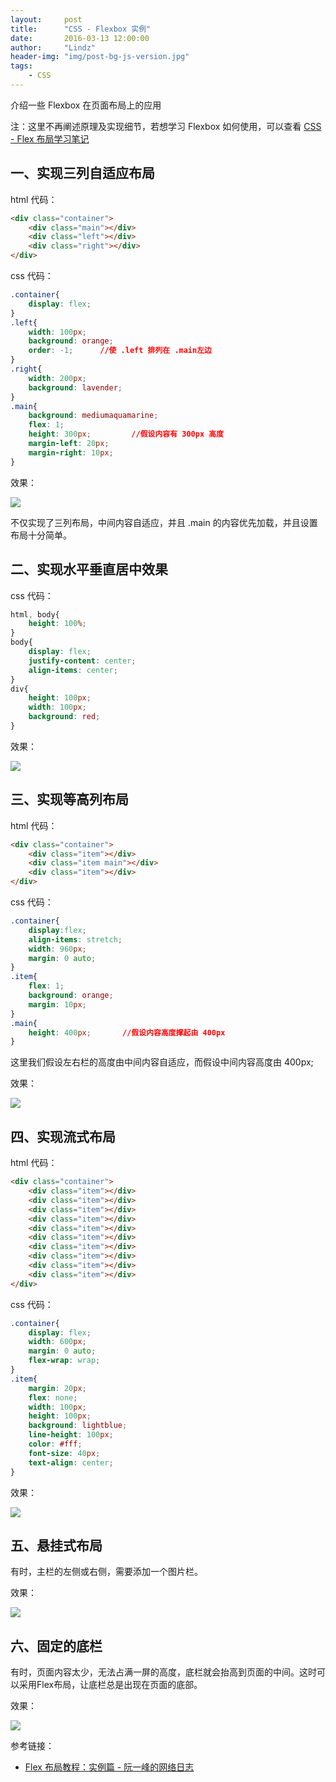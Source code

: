 ```yaml
---
layout:     post
title:      "CSS - Flexbox 实例"
date:       2016-03-13 12:00:00
author:     "Lindz"
header-img: "img/post-bg-js-version.jpg"
tags:
    - CSS
---
```


介绍一些 Flexbox 在页面布局上的应用

注：这里不再阐述原理及实现细节，若想学习 Flexbox 如何使用，可以查看 [CSS - Flex 布局学习笔记](http://www.happylindz.com/2016/03/12/learn-css-flexbox/)

## 一、实现三列自适应布局

html 代码：

```html
<div class="container">
    <div class="main"></div>
    <div class="left"></div>
    <div class="right"></div>
</div>
```

css 代码：

```css
.container{
    display: flex;
}
.left{
    width: 100px;
    background: orange;
    order: -1;      //使 .left 排列在 .main左边
}
.right{
    width: 200px;
    background: lavender;
}
.main{
    background: mediumaquamarine;
    flex: 1;
    height: 300px;         //假设内容有 300px 高度
    margin-left: 20px;
    margin-right: 10px;
}
```

效果：

![](assets/2016-03-13-css-flexbox/1.png)

不仅实现了三列布局，中间内容自适应，并且 .main 的内容优先加载，并且设置布局十分简单。

## 二、实现水平垂直居中效果

css 代码：

```css 
html, body{
    height: 100%;
}
body{
    display: flex;
    justify-content: center;
    align-items: center;
}
div{
    height: 100px;
    width: 100px;
    background: red;
}
```

效果：

![](assets/2016-03-13-css-flexbox/2.png)

## 三、实现等高列布局

html 代码：

```html
<div class="container">
    <div class="item"></div>
    <div class="item main"></div>
    <div class="item"></div>
</div>
```

css 代码：

```css
.container{
    display:flex;
    align-items: stretch;
    width: 960px;
    margin: 0 auto;
}
.item{
    flex: 1;
    background: orange;
    margin: 10px;
}
.main{
    height: 400px;       //假设内容高度撑起由 400px
}
```

这里我们假设左右栏的高度由中间内容自适应，而假设中间内容高度由 400px;

效果：

![](assets/2016-03-13-css-flexbox/3.png)

## 四、实现流式布局

html 代码：

```html
<div class="container">
    <div class="item"></div>
    <div class="item"></div>
    <div class="item"></div>
    <div class="item"></div>
    <div class="item"></div>
    <div class="item"></div>
    <div class="item"></div>
    <div class="item"></div>
    <div class="item"></div>
    <div class="item"></div>
</div>
```

css 代码：

```css
.container{
    display: flex;
    width: 600px;
    margin: 0 auto;
    flex-wrap: wrap;
}
.item{
    margin: 20px;
    flex: none;
    width: 100px;
    height: 100px;
    background: lightblue;
    line-height: 100px;
    color: #fff;
    font-size: 40px;
    text-align: center;
}
```

效果：

![](assets/2016-03-13-css-flexbox/4.png)

## 五、悬挂式布局

有时，主栏的左侧或右侧，需要添加一个图片栏。

效果：

![](assets/2016-03-13-css-flexbox/5.png)


## 六、固定的底栏

有时，页面内容太少，无法占满一屏的高度，底栏就会抬高到页面的中间。这时可以采用Flex布局，让底栏总是出现在页面的底部。

效果：

![](assets/2016-03-13-css-flexbox/6.png)

参考链接：

* [Flex 布局教程：实例篇 - 阮一峰的网络日志](http://www.ruanyifeng.com/blog/2015/07/flex-examples.html)
